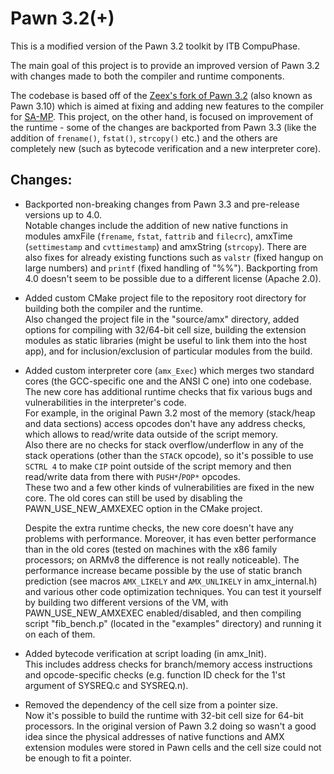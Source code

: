 # Pawn 3.2(+)

This is a modified version of the Pawn 3.2 toolkit by ITB CompuPhase.

The main goal of this project is to provide an improved version of Pawn 3.2 with changes made to both the compiler and runtime components.

The codebase is based off of the [Zeex's fork of Pawn 3.2](https://github.com/Zeex/pawn) (also known as Pawn 3.10) which is aimed at fixing and adding new features to the compiler for [SA-MP](http://sa-mp.com/).
This project, on the other hand, is focused on improvement of the runtime - some of the changes are backported from Pawn 3.3 (like the addition of `frename()`, `fstat()`, `strcopy()` etc.) and the others are completely new (such as bytecode verification and a new interpreter core).


## Changes:
  * Backported non-breaking changes from Pawn 3.3 and pre-release versions up to 4.0.
    <br/>Notable changes include the addition of new native functions in modules amxFile (`frename`, `fstat`, `fattrib` and `filecrc`), amxTime (`settimestamp` and `cvttimestamp`) and amxString (`strcopy`).
    There are also fixes for already existing functions such as `valstr` (fixed hangup on large numbers) and `printf` (fixed handling of "%%").
    Backporting from 4.0 doesn't seem to be possible due to a different license (Apache 2.0).

  * Added custom CMake project file to the repository root directory for building both the compiler and the runtime.
    <br/>Also changed the project file in the "source/amx" directory, added options for compiling with 32/64-bit cell size, building the extension modules as static libraries (might be useful to link them into the host app), and for inclusion/exclusion of particular modules from the build.

  * Added custom interpreter core (`amx_Exec`) which merges two standard cores (the GCC-specific one and the ANSI C one) into one codebase.
    <br/>The new core has additional runtime checks that fix various bugs and vulnerabilities in the interpreter's code.
    <br/>For example, in the original Pawn 3.2 most of the memory (stack/heap and data sections) access opcodes don't have any address checks, which allows to read/write data outside of the script memory.
    <br/>Also there are no checks for stack overflow/underflow in any of the stack operations (other than the `STACK` opcode), so it's possible to use `SCTRL 4` to make `CIP` point outside of the script memory and then read/write data from there with `PUSH*`/`POP*` opcodes.
    <br/>These two and a few other kinds of vulnerabilities are fixed in the new core.
    The old cores can still be used by disabling the PAWN_USE_NEW_AMXEXEC option in the CMake project.

    Despite the extra runtime checks, the new core doesn't have any problems with performance. Moreover, it has even better performance than in the old cores (tested on machines with the x86 family processors; on ARMv8 the difference is not really noticeable).
    The performance increase became possible by the use of static branch prediction (see macros `AMX_LIKELY` and `AMX_UNLIKELY` in amx_internal.h) and various other code optimization techniques.
    You can test it yourself by building two different versions of the VM, with PAWN_USE_NEW_AMXEXEC enabled/disabled, and then compiling script "fib_bench.p" (located in the "examples" directory) and running it on each of them.

  * Added bytecode verification at script loading (in amx_Init).
    <br/>This includes address checks for branch/memory access instructions and opcode-specific checks (e.g. function ID check for the 1'st argument of SYSREQ.c and SYSREQ.n).

  * Removed the dependency of the cell size from a pointer size.
    <br/>Now it's possible to build the runtime with 32-bit cell size for 64-bit processors.
    In the original version of Pawn 3.2 doing so wasn't a good idea since the physical addresses of native functions and AMX extension modules were stored in Pawn cells and the cell size could not be enough to fit a pointer.
